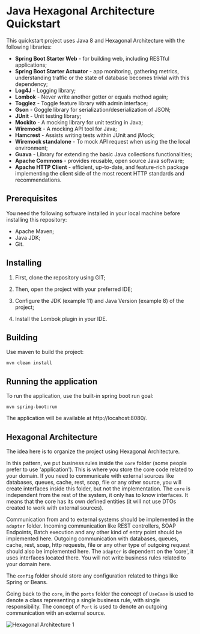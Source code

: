 # Java Hexagonal Architecture Quickstart 

This quickstart project uses Java 8 and Hexagonal Architecture with the following libraries:

- **Spring Boot Starter Web** - for building web, including RESTful applications;
- **Spring Boot Starter Actuator** - app monitoring, gathering metrics, understanding traffic or the state of database becomes trivial with this dependency;
- **Log4J** - Logging library;
- **Lombok** - Never write another getter or equals method again;
- **Togglez** - Toggle feature library with admin interface;
- **Gson** - Goggle library for serialization/deserialization of JSON;  
- **JUnit** - Unit testing library;
- **Mockito** - A mocking library for unit testing in Java;
- **Wiremock** - A mocking API tool for Java;
- **Hamcrest** - Assists writing tests within JUnit and jMock;
- **Wiremock standalone** - To mock API request when using the the local environment;
- **Guava** - Library for extending the basic Java collections functionalities;
- **Apache Commons** - provides reusable, open source Java software;
- **Apache HTTP Client** - efficient, up-to-date, and feature-rich package implementing the client side of the most recent HTTP standards and recommendations.

## Prerequisites

You need the following software installed in your local machine before installing this repository:

* Apache Maven;
* Java JDK;
* Git.

## Installing

1) First, clone the repository using GIT;

2) Then, open the project with your preferred IDE;

3) Configure the JDK (example 11) and Java Version (example 8) of the project;

4) Install the Lombok plugin in your IDE.

## Building

Use maven to build the project:

```
mvn clean install
```

## Running the application

To run the application, use the built-in spring boot run goal:

```
mvn spring-boot:run
```

The application will be available at http://locahost:8080/.

## Hexagonal Architecture

The idea here is to organize the project using Hexagonal Architecture.

In this pattern, we put business rules inside the `core` folder (some people prefer to use 'application'). This is where you store the core code related to your domain. If you need to communicate with external sources like databases, queues, cache, rest, soap, file or any other source, you will create interfaces inside this folder, but not the implementation. The `core` is independent from the rest of the system, it only has to know interfaces. It means that the core has its own defined entities (it will not use DTOs created to work with external sources).

Communication from and to external systems should be implemented in the `adapter` folder. Incoming communication like REST controllers, SOAP Endpoints, Batch execution and any other kind of entry point should be implemented here. Outgoing communication with databases, queues, cache, rest, soap, http requests, file or any other type of outgoing request should also be implemented here. The `adapter` is dependent on the 'core', it uses interfaces located there. You will not write business rules related to your domain here.

The `config` folder should store any configuration related to things like Spring or Beans.

Going back to the `core`, in the `ports` folder the concept of `UseCase` is used to denote a class representing a single business rule, with single responsibility. The concept of `Port` is used to denote an outgoing communication with an external source.

![Hexagonal Architecture 1](https://herbertograca.files.wordpress.com/2017/03/hexagonal-arch-4-ports-adapters2.png)
